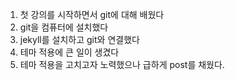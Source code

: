 1. 첫 강의를 시작하면서 git에 대해 배웠다
2. git을 컴퓨터에 설치했다
3. jekyll를 설치하고 git와 연결했다
4. 테마 적용에 큰 일이 생겼다
5. 테마 적용을 고치고자 노력했으나 급하게 post를 채웠다.